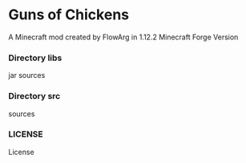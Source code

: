 # Guns of Chickens
A Minecraft mod created by FlowArg in 1.12.2 Minecraft Forge Version


### Directory libs
jar sources
### Directory src
sources

### LICENSE
License
